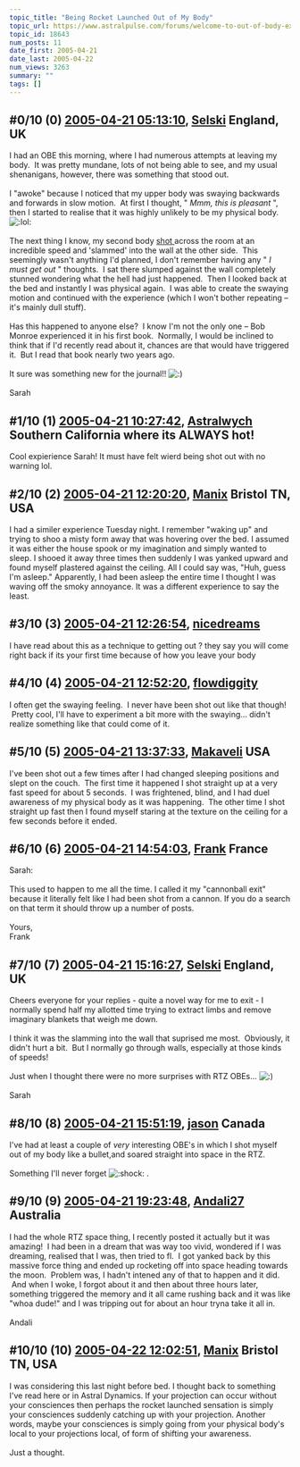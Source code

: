 ```yaml
---
topic_title: "Being Rocket Launched Out of My Body"
topic_url: https://www.astralpulse.com/forums/welcome-to-out-of-body-experiences!/being-rocket-launched-out-of-my-body
topic_id: 18643
num_posts: 11
date_first: 2005-04-21
date_last: 2005-04-22
num_views: 3263
summary: ""
tags: []
---
```


## \#0/10 (0) [2005-04-21 05:13:10](https://www.astralpulse.com/forums/index.php?msg=161210), [Selski](https://www.astralpulse.com/forums/profile/?u=6012) England, UK ##
<section>
I had an OBE this morning, where I had numerous attempts at leaving my body.  It was pretty mundane, lots of not being able to see, and my usual shenanigans, however, there was something that stood out.
<br>
<br>
I "awoke" because I noticed that my upper body was swaying backwards and forwards in slow motion.  At first I thought, "
<i>
 Mmm, this is pleasant
</i>
", then I started to realise that it was highly unlikely to be my physical body.
<img alt=":lol:" class="smiley" src="https://www.astralpulse.com/forums/Smileys/fugue/cheesy.png" title="Cheesy"/>
<br>
<br>
The next thing I know, my second body
<u>
 shot
</u>
across the room at an incredible speed and 'slammed' into the wall at the other side.  This seemingly wasn't anything I'd planned, I don't remember having any "
<i>
 I must get out
</i>
" thoughts.  I sat there slumped against the wall completely stunned wondering what the hell had just happened.  Then I looked back at the bed and instantly I was physical again.  I was able to create the swaying motion and continued with the experience (which I won't bother repeating – it's mainly dull stuff).
<br>
<br>
Has this happened to anyone else?  I know I'm not the only one – Bob Monroe experienced it in his first book.  Normally, I would be inclined to think that if I'd recently read about it, chances are that would have triggered it.  But I read that book nearly two years ago.
<br>
<br>
It sure was something new for the journal!!
<img alt=":)" class="smiley" src="https://www.astralpulse.com/forums/Smileys/fugue/smiley.png" title="Smiley"/>
<br>
<br>
Sarah
</section>

## \#1/10 (1) [2005-04-21 10:27:42](https://www.astralpulse.com/forums/index.php?msg=161227), [Astralwych](https://www.astralpulse.com/forums/profile/?u=7595) Southern California where its ALWAYS hot! ##
<section>
Cool expierience Sarah! It must have felt wierd being shot out with no warning lol.
</section>

## \#2/10 (2) [2005-04-21 12:20:20](https://www.astralpulse.com/forums/index.php?msg=161234), [Manix](https://www.astralpulse.com/forums/profile/?u=5010) Bristol TN, USA ##
<section>
I had a similer experience Tuesday night. I remember "waking up" and trying to shoo a misty form away that was hovering over the bed. I assumed it was either the house spook or my imagination and simply wanted to sleep. I shooed it away three times then suddenly I was yanked upward and found myself plastered against the ceiling. All I could say was, "Huh, guess I'm asleep." Apparently, I had been asleep the entire time I thought I was waving off the smoky annoyance. It was a different experience to say the least.
</section>

## \#3/10 (3) [2005-04-21 12:26:54](https://www.astralpulse.com/forums/index.php?msg=161235), [nicedreams](https://www.astralpulse.com/forums/profile/?u=7782)  ##
<section>
I have read about this as a technique to getting out ? they say you will come right back if its your first time because of how you leave your body
</section>

## \#4/10 (4) [2005-04-21 12:52:20](https://www.astralpulse.com/forums/index.php?msg=161238), [flowdiggity](https://www.astralpulse.com/forums/profile/?u=8346)  ##
<section>
I often get the swaying feeling.  I never have been shot out like that though!  Pretty cool, I'll have to experiment a bit more with the swaying... didn't realize something like that could come of it.
</section>

## \#5/10 (5) [2005-04-21 13:37:33](https://www.astralpulse.com/forums/index.php?msg=161245), [Makaveli](https://www.astralpulse.com/forums/profile/?u=1974) USA ##
<section>
I've been shot out a few times after I had changed sleeping positions and slept on the couch.  The first time it happened I shot straight up at a very fast speed for about 5 seconds.  I was frightened, blind, and I had duel awareness of my physical body as it was happening.  The other time I shot straight up fast then I found myself staring at the texture on the ceiling for a few seconds before it ended.
</section>

## \#6/10 (6) [2005-04-21 14:54:03](https://www.astralpulse.com/forums/index.php?msg=161252), [Frank](https://www.astralpulse.com/forums/profile/?u=359) France ##
<section>
Sarah:
<br>
<br>
This used to happen to me all the time. I called it my "cannonball exit" because it literally felt like I had been shot from a cannon. If you do a search on that term it should throw up a number of posts.
<br>
<br>
Yours,
<br>
Frank
</section>

## \#7/10 (7) [2005-04-21 15:16:27](https://www.astralpulse.com/forums/index.php?msg=161258), [Selski](https://www.astralpulse.com/forums/profile/?u=6012) England, UK ##
<section>
Cheers everyone for your replies - quite a novel way for me to exit - I normally spend half my allotted time trying to extract limbs and remove imaginary blankets that weigh me down.
<br>
<br>
I think it was the slamming into the wall that suprised me most.  Obviously, it didn't hurt a bit.  But I normally go through walls, especially at those kinds of speeds!
<br>
<br>
Just when I thought there were no more surprises with RTZ OBEs...
<img alt=":)" class="smiley" src="https://www.astralpulse.com/forums/Smileys/fugue/smiley.png" title="Smiley"/>
<br>
<br>
Sarah
</section>

## \#8/10 (8) [2005-04-21 15:51:19](https://www.astralpulse.com/forums/index.php?msg=161262), [jason](https://www.astralpulse.com/forums/profile/?u=1099) Canada ##
<section>
I've had at least a couple of
<i>
 very
</i>
interesting OBE's in which I shot myself out of my body like a bullet,and soared straight into space in the RTZ.
<br>
<br>
Something I'll never forget
<img alt=":shock:" class="smiley" src="https://www.astralpulse.com/forums/Smileys/fugue/shocked.png" title="Shocked"/>
.
</section>

## \#9/10 (9) [2005-04-21 19:23:48](https://www.astralpulse.com/forums/index.php?msg=161314), [Andali27](https://www.astralpulse.com/forums/profile/?u=6413) Australia ##
<section>
I had the whole RTZ space thing, I recently posted it actually but it was amazing!  I had been in a dream that was way too vivid, wondered if I was dreaming, realised that I was, then tried to fl.  I got yanked back by this massive force thing and ended up rocketing off into space heading towards the moon.  Problem was, I hadn't intened any of that to happen and it did.  And when I woke, I forgot about it and then about three hours later, something triggered the memory and it all came rushing back and it was like "whoa dude!" and I was tripping out for about an hour tryna take it all in.
<br>
<br>
Andali
</section>

## \#10/10 (10) [2005-04-22 12:02:51](https://www.astralpulse.com/forums/index.php?msg=161393), [Manix](https://www.astralpulse.com/forums/profile/?u=5010) Bristol TN, USA ##
<section>
I was considering this last night before bed. I thought back to something I've read here or in Astral Dynamics. If your projection can occur without your consciences then perhaps the rocket launched sensation is simply your consciences suddenly catching up with your projection. Another words, maybe your consciences is simply going from your physical body's local to your projections local, of form of shifting your awareness.
<br>
<br>
Just a thought.
</section>
